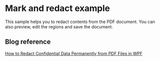 # Mark and redact example
This sample helps you to redact contents from the PDF document. You can also preview, edit the regions and save the document.

## Blog reference
[How to Redact Confidential Data Permanently from PDF Files in WPF](https://www.syncfusion.com/blogs/post/redact-confidential-data-permanently-from-pdf-files-in-wpf.aspx)

